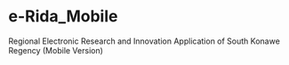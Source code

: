 # e-Rida_Mobile
Regional Electronic Research and Innovation Application of South Konawe Regency (Mobile Version)
